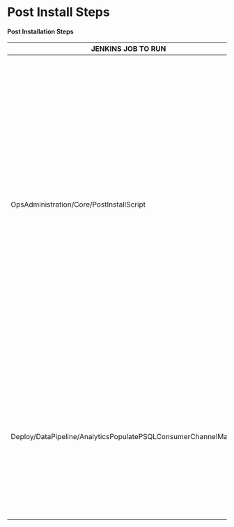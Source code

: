 # Post Install Steps

**Post Installation Steps**

| JENKINS JOB TO RUN                                              | GITHUB TAG                                                                                    | GITHUB REPO                                                                                                                  | COMMENTS                                                                                                                                                                                                                                                                                                                                                                          |
| --------------------------------------------------------------- | --------------------------------------------------------------------------------------------- | ---------------------------------------------------------------------------------------------------------------------------- | --------------------------------------------------------------------------------------------------------------------------------------------------------------------------------------------------------------------------------------------------------------------------------------------------------------------------------------------------------------------------------- |
| OpsAdministration/Core/PostInstallScript                        | branch\_or\_tag: release-5.0.0\_RC5                                                           | [https://github.com/project-sunbird/sunbird-devops.git](https://github.com/project-sunbird/sunbird-devops.git)               | Creates the default forms, framework, users, channel, licenses etc. Please ensure you provide all the values that the job requires. You need to also ensure the script is successful by closely inspecting the output line by line on the Jenkins console log. You can also take a look at the script and API’s and create your own data if you don’t require the default values. |
| Deploy/DataPipeline/AnalyticsPopulatePSQLConsumerChannelMapping | release-5.0.0\_RC1, channel\_id: your sunbird organisation id, consumer\_id: kong consumer id | [https://github.com/project-sunbird/sunbird-data-pipeline.git](https://github.com/project-sunbird/sunbird-data-pipeline.git) | Adds kong consumer in postgres Analytics DB to whitelist some of the API’s. You can get the kong cosumer id by querying in postgres on kong db `select * from consumers where username = 'api-admin';`                                                                                                                                                                            |

